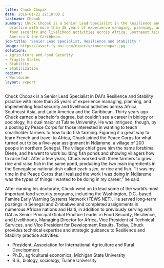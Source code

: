 ```yaml
---
title: Chuck Chopak
date: 2016-01-21 22:18:00 Z
lastname: Chopak
summary: Chuck Chopak is a Senior Lead Specialist in the Resilience and Stability
  practice with more than 35 years of experience managing, planning, and implementing
  food security and livelihood activities across Africa, Southeast Asia, and Latin
  America & the Caribbean.
job-title: 'Senior Lead Specialist, Resilience and Stability '
image: https://assetify-dai.com/experts/innerchopak.jpg
solutions:
- Agriculture and Food Security
- Fragile States
- Stability
- Stabilization
regions:
- Worldwide
layout: expert
---
```


Chuck Chopak is a Senior Lead Specialist in DAI's Resilience and Stability practice with more than 35 years of experience managing, planning, and implementing food security and livelihood activities across Africa, Southeast Asia, and Latin America and the Caribbean. Thirty years ago Chuck earned a bachelor’s degree, but couldn’t see a career in biology or sociology, his dual major at Tulane University. He was intrigued, though, by a posting by Peace Corps for those interested in wanting to teach smallholder farmers to how to do fish farming. Figuring it a great way to learn French and travel to Africa, Chuck joined the Peace Corps for what turned out to be a five-year assignment in Ndjareme, a village of 200 people in northern Senegal.
The village chief gave him the name Ibrahima Diene, and he went to work building fish ponds and showing villagers how to raise fish. After a few years, Chuck worked with three farmers to grow rice and raise fish in the same pond, producing the two main ingredients in the Senegalese national dish called *ceeb u jen*, or rice and fish. “It was my time in the Peace Corps that  I realized the work I was doing in Ndjiareme was the types of things I wanted to be doing in my career,” he said.

After earning his doctorate, Chuck went on to lead some of the world’s most important food security programs, including the Washington, D.C.-based Famine Early Warning Systems Network (FEWS NET). He served long-term postings in Senegal and Zimbabwe and completed assignments in numerous African nations and Haiti, in addition to previously serving with DAI as Senior Principal Global Practice Leader in Food Security, Resilience, and Livelihoods, Managing Director for Africa, Vice President of Technical Services, and Vice President for Development Results. Today, Chuck provides technical expertise and strategic guidance to Resilience and Stability practice activities. 

* President, Association for International Agriculture and Rural Development
* Ph.D., agricultural economics, Michigan State University
* B.S., biology, sociology, Tulane University